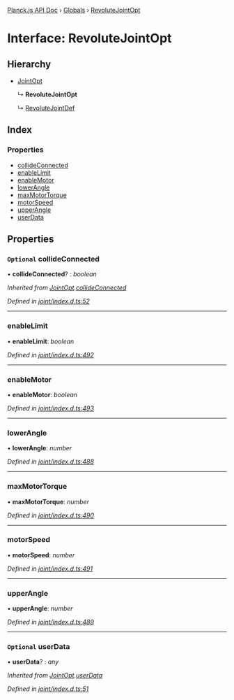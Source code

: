 [Planck.js API Doc](../README.md) › [Globals](../globals.md) › [RevoluteJointOpt](revolutejointopt.md)

# Interface: RevoluteJointOpt

## Hierarchy

* [JointOpt](jointopt.md)

  ↳ **RevoluteJointOpt**

  ↳ [RevoluteJointDef](revolutejointdef.md)

## Index

### Properties

* [collideConnected](revolutejointopt.md#optional-collideconnected)
* [enableLimit](revolutejointopt.md#enablelimit)
* [enableMotor](revolutejointopt.md#enablemotor)
* [lowerAngle](revolutejointopt.md#lowerangle)
* [maxMotorTorque](revolutejointopt.md#maxmotortorque)
* [motorSpeed](revolutejointopt.md#motorspeed)
* [upperAngle](revolutejointopt.md#upperangle)
* [userData](revolutejointopt.md#optional-userdata)

## Properties

### `Optional` collideConnected

• **collideConnected**? : *boolean*

*Inherited from [JointOpt](jointopt.md).[collideConnected](jointopt.md#optional-collideconnected)*

*Defined in [joint/index.d.ts:52](https://github.com/shakiba/planck.js/blob/038d425/lib/joint/index.d.ts#L52)*

___

###  enableLimit

• **enableLimit**: *boolean*

*Defined in [joint/index.d.ts:492](https://github.com/shakiba/planck.js/blob/038d425/lib/joint/index.d.ts#L492)*

___

###  enableMotor

• **enableMotor**: *boolean*

*Defined in [joint/index.d.ts:493](https://github.com/shakiba/planck.js/blob/038d425/lib/joint/index.d.ts#L493)*

___

###  lowerAngle

• **lowerAngle**: *number*

*Defined in [joint/index.d.ts:488](https://github.com/shakiba/planck.js/blob/038d425/lib/joint/index.d.ts#L488)*

___

###  maxMotorTorque

• **maxMotorTorque**: *number*

*Defined in [joint/index.d.ts:490](https://github.com/shakiba/planck.js/blob/038d425/lib/joint/index.d.ts#L490)*

___

###  motorSpeed

• **motorSpeed**: *number*

*Defined in [joint/index.d.ts:491](https://github.com/shakiba/planck.js/blob/038d425/lib/joint/index.d.ts#L491)*

___

###  upperAngle

• **upperAngle**: *number*

*Defined in [joint/index.d.ts:489](https://github.com/shakiba/planck.js/blob/038d425/lib/joint/index.d.ts#L489)*

___

### `Optional` userData

• **userData**? : *any*

*Inherited from [JointOpt](jointopt.md).[userData](jointopt.md#optional-userdata)*

*Defined in [joint/index.d.ts:51](https://github.com/shakiba/planck.js/blob/038d425/lib/joint/index.d.ts#L51)*
